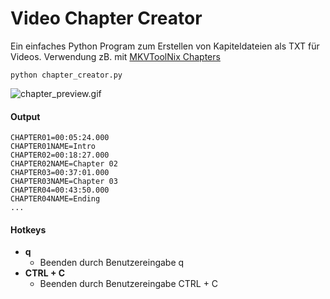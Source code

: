 # Video Chapter Creator
Ein einfaches Python Program zum Erstellen von Kapiteldateien als TXT für Videos.
Verwendung zB. mit [MKVToolNix Chapters](https://mkvtoolnix.download/doc/mkvmerge.html#mkvmerge.chapters)

```
python chapter_creator.py
```
![chapter_preview.gif](https://github.com/Morpheus2018/Video-Chapter-Creator/blob/main/chapter_preview.gif)

#### Output

```
CHAPTER01=00:05:24.000
CHAPTER01NAME=Intro
CHAPTER02=00:18:27.000
CHAPTER02NAME=Chapter 02
CHAPTER03=00:37:01.000
CHAPTER03NAME=Chapter 03
CHAPTER04=00:43:50.000
CHAPTER04NAME=Ending
...
```

#### Hotkeys

- **q**
  - Beenden durch Benutzereingabe q
- **CTRL + C**
  - Beenden durch Benutzereingabe CTRL + C
